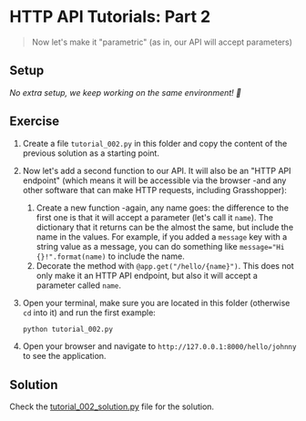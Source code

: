 # HTTP API Tutorials: Part 2

> Now let's make it "parametric" (as in, our API will accept parameters)

## Setup

*No extra setup, we keep working on the same environment! 🚀*

## Exercise

1. Create a file `tutorial_002.py` in this folder and copy the content of the previous solution as a starting point.
2. Now let's add a second function to our API. It will also be an "HTTP API endpoint" (which means it will be accessible via the browser -and any other software that can make HTTP requests, including Grasshopper):

   1. Create a new function -again, any name goes: the difference to the first one is that it will accept a parameter (let's call it `name`). The dictionary that it returns can be the almost the same, but include the name in the values. For example, if you added a `message` key with a string value as a message, you can do something like `message="Hi {}!".format(name)` to include the name.
   2. Decorate the method with `@app.get("/hello/{name}")`. This does not only make it an HTTP API endpoint, but also it will accept a parameter called `name`.

3. Open your terminal, make sure you are located in this folder (otherwise `cd` into it) and run the first example:

    ```bash
    python tutorial_002.py
    ```

4. Open your browser and navigate to `http://127.0.0.1:8000/hello/johnny` to see the application.


## Solution

Check the [tutorial_002_solution.py](./tutorial_002_solution.py) file for the solution.
